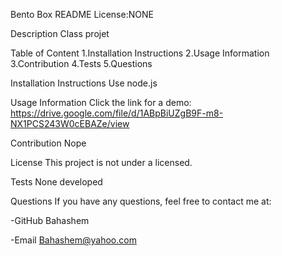 Bento Box README
License:NONE

Description
Class projet

Table of Content
1.Installation Instructions 2.Usage Information 3.Contribution 4.Tests 5.Questions

Installation Instructions
Use node.js

Usage Information
Click the link for a demo: https://drive.google.com/file/d/1ABpBiUZgB9F-m8-NX1PCS243W0cEBAZe/view

Contribution
Nope

License
This project is not under a licensed.

Tests
None developed

Questions
If you have any questions, feel free to contact me at:

-GitHub Bahashem

-Email Bahashem@yahoo.com
